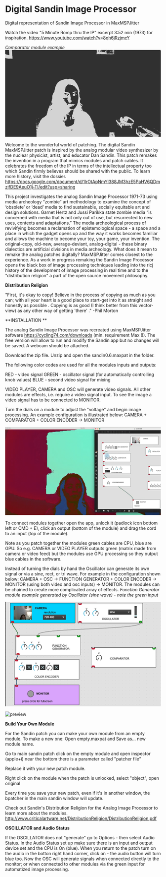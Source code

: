 # Digital Sandin Image Processor
Digital representation of Sandin Image Processor in MaxMSPJitter

Watch the video "5 Minute Romp thru the IP" excerpt 3:52 min (1973) for inspiration.
https://www.youtube.com/watch?v=8qh6jRzjmcY

_Comparator module example_                                                   
![preview](https://github.com/amandalong/amandalong/blob/bef47b979299c6d7cbb3d1af99ad77987f98bbdc/Images/Comparator.png) 

Welcome to the wonderful world of patching. The digital Sandin MaxMSPJitter patch is inspired by the analog modular video synthesizer by the nuclear physicist, artist, and educator Dan Sandin. This patch remakes the invention in a program that mimics modules and patch cables. It celebrates the freedom of the IP in terms of the intellectual property too which Sandin firmly believes should be shared with the public. To learn more history, visit the dossier.
https://docs.google.com/document/d/1lrOtApNmYl388JM3hzE5PaHV6QDmzjfDE9AeuO1j-TI/edit?usp=sharing

This project investigates the analog Sandin Image Processor 1971-73 using media archeology “zombie” art methodology to examine the concept of ‘obsolete’ or ‘dead’ media to find sustainable, socially equitable art and design solutions. Garnet Hertz and Jussi Parikka state zombie media “is concerned with media that is not only out of use, but resurrected to new uses, contexts and adaptations.”  The media archeological process of revivifying becomes a reclamation of epistemological space - a space and a place in which the gadget opens up and the way it works becomes familiar and allows the machine to become your toy, your game, your invention. The original-copy, old-new, average-deviant, analog-digital - these binary dialectics are artificial divisions in media archeology. What does it mean to remake the analog patches digitally? MaxMSPJitter comes closest to the experience. As a work in progress remaking the Sandin Image Processor opens the black box of image processing techniques leading into the ricj history of the development of image processing in real time and to the "distribution religion" a part of the open source movement philosophy. 

**Distribution Religion**

"First, it's okay to copy! Believe in the process of copying as much as
you can; with all your heart is a good place to start-get into it as
straight and honestly as possible . Copying is as good (I think better
from this vector-view) as any other way of getting 'there' ."
-Phil Morton

**INSTALLATION **

The analog Sandin Image Processor was recreated using MaxMSPJitter software https://cycling74.com/downloads (min. requirement Max 8). The free version will allow to run and modify the Sandin app but no changes will be saved. A webcam should be attached.

Download the zip file. Unzip and open the sandin0.6.maxpat in the folder. 

The following color codes are used for all the modules inputs and outputs: 

RED - video signal 
GREEN - oscillator signal (for automatically controlling knob values)
BLUE - second video signal for mixing 

VIDEO PLAYER, CAMERA and OSC will generate video signals. All other modules are effects, i.e. require a video signal input. To see the image a video signal has to be connected to MONITOR. 

Turn the dials on a module to adjust the "voltage" and begin image processing.
An example configuration is illustrated below: CAMERA + COMPARATOR + COLOR ENCODER -> MONITOR

![preview](https://github.com/amandalong/amandalong/blob/a2068c1302e812759f6e35bc0c8e2563866bcab4/Images/Sandin%20demo.mp4-low%20move%20the%20dials%20to%20adjust%20the%20%22voltage%22.gif)

To connect modules together open the app, unlock it (padlock icon bottom left or CMD + E), click an output (bottom of the module) and drag the cord to an input (top of the module). 

Note as you patch together the modules green cables are CPU, blue are GPU. So e.g. CAMERA or VIDEO PLAYER outputs green (matrix made from camera or video feed) but the modules use GPU processing so they output blue cables in the software. 

Instead of turning the dials by hand the Oscillator can generate its own signal or via a sine, rect, or tri wave. For example in the configuration shown below: CAMERA + OSC -> FUNCTION GENERATOR + COLOR ENCODER -> MONITOR (using both video and osc inputs) -> MONITOR. The modules can be chained to create more complicated array of effects. 
_Function Generator module example generated by Oscillator (sine wave) - note the green input_

![preview](https://github.com/amandalong/amandalong/blob/51e9a39a7ce2239955dac30e6be826ee3869b695/Images/osc%20to%20function%20generator%20to%20color%20encoder.png)

![preview](https://github.com/amandalong/amandalong/blob/0800b5a453a7720f6ac5a093ff5508af1b1b0d81/Images/Osc%20connection.gif)

**Build Your Own Module**

For the Sandin patch you can make your own module from an empty module. 
To make a new one: 
Open empty.maxpat and Save as... new module name. 

Go to main sandin patch click on the empty module and open inspector (apple+i) near the bottom there is a parameter called "patcher file" 

Replace it with your new patch module.

Right click on the module when the patch is unlocked, select "object", open original 

Every time you save your new patch, even if it's in another window, the bpatcher in the main sandin window will update.

Check out Sandin's Distribution Religion for the Analog Image Processor to learn more about the modules. http://www.criticalartware.net/DistributionReligion/DistributionReligion.pdf 


**OSCILLATOR and Audio Status**

If the OSCILLATOR does not "generate" go to Options - then select Audio Status. 
In the Audio Status set up make sure there is an input and output device set and the CPU is On (blue). 
When you return to the patch turn on the audio in the botton right hand corner, click on - the audio button will turn blue too.
Now the OSC will generate signals when connected directly to the monitor; or when connected to other modules via the green input for automatized image processing. 


